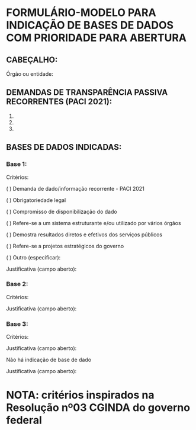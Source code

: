 # FORMULÁRIO-MODELO PARA INDICAÇÃO DE BASES DE DADOS COM PRIORIDADE PARA ABERTURA 


## CABEÇALHO: 

Órgão ou entidade:


## DEMANDAS DE TRANSPARÊNCIA PASSIVA RECORRENTES (PACI 2021):

1.

2.

3.



## BASES DE DADOS INDICADAS:


### Base 1:

Critérios:

( ) Demanda de dado/informação recorrente - PACI 2021

( ) Obrigatoriedade legal

( ) Compromisso de disponibilização do dado

( ) Refere-se a um sistema estruturante e/ou utilizado por vários órgãos

( ) Demostra resultados diretos e efetivos dos serviços públicos

( ) Refere-se a projetos estratégicos do governo

( ) Outro (especificar):

Justificativa (campo aberto):


### Base 2:

Critérios:

Justificativa (campo aberto):


### Base 3: 

Critérios:

Justificativa (campo aberto):

Não há indicação de base de dado

Justificativa (campo aberto):


# NOTA: critérios inspirados na Resolução nº03 CGINDA do governo federal